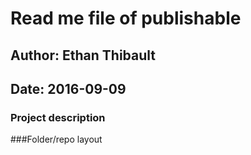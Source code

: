 # Read me file of publishable

## Author: Ethan Thibault

## Date: 2016-09-09

### Project description

###Folder/repo layout
